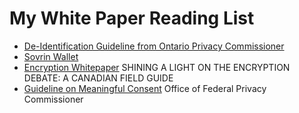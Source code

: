 # My White Paper Reading List

* [De-Identification Guideline from Ontario Privacy Commissioner](https://www.ipc.on.ca/wp-content/uploads/2016/08/Deidentification-Guidelines-for-Structured-Data.pdf)
* [Sovrin Wallet](http://www.windley.com/archives/2018/03/building_your_business_on_sovrin_domain-specific_trust_frameworks.shtml)
* [Encryption Whitepaper](https://citizenlab.ca/wp-content/uploads/2018/05/Shining-A-Light-Encryption-CitLab-CIPPIC.pdf) SHINING A LIGHT
ON THE ENCRYPTION DEBATE: A CANADIAN FIELD GUIDE
* [Guideline on Meaningful Consent](https://www.priv.gc.ca/en/privacy-topics/collecting-personal-information/consent/gl_omc_201805/) Office of Federal Privacy Commissioner
